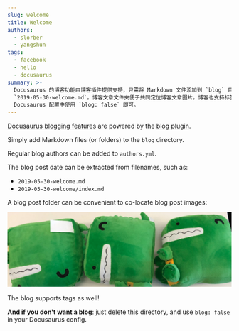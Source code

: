 ```yaml
---
slug: welcome
title: Welcome
authors:
  - slorber
  - yangshun
tags:
  - facebook
  - hello
  - docusaurus
summary: >-
  Docusaurus 的博客功能由博客插件提供支持，只需将 Markdown 文件添加到 `blog` 目录即可。博客文章的日期可以从文件名中提取，如
  `2019-05-30-welcome.md`。博客文章文件夹便于共同定位博客文章图片。博客也支持标签。如果您不想要博客，只需删除此目录，并在
  Docusaurus 配置中使用 `blog: false` 即可。
---
```


[Docusaurus blogging features](https://docusaurus.io/docs/blog) are powered by the [blog plugin](https://docusaurus.io/docs/api/plugins/@docusaurus/plugin-content-blog).

Simply add Markdown files (or folders) to the `blog` directory.

Regular blog authors can be added to `authors.yml`.

The blog post date can be extracted from filenames, such as:

- `2019-05-30-welcome.md`
- `2019-05-30-welcome/index.md`

A blog post folder can be convenient to co-locate blog post images:

![Docusaurus Plushie](./docusaurus-plushie-banner.jpeg)

The blog supports tags as well!

**And if you don't want a blog**: just delete this directory, and use `blog: false` in your Docusaurus config.
